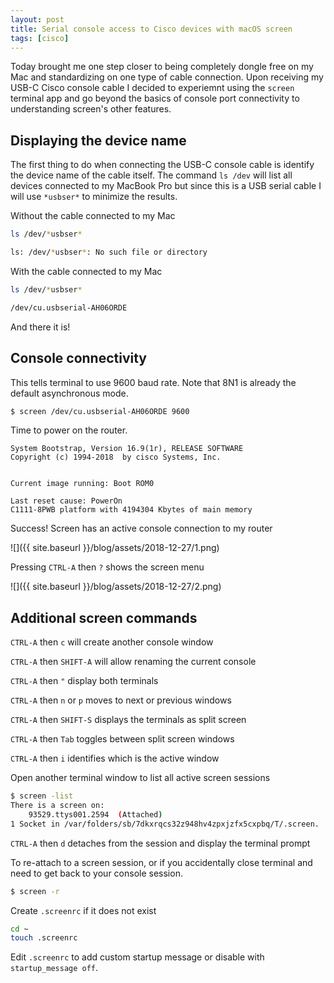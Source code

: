 ```yaml
---
layout: post
title: Serial console access to Cisco devices with macOS screen
tags: [cisco]
---
```

Today brought me one step closer to being completely dongle free on my Mac and standardizing on one type of cable connection. Upon receiving my USB-C Cisco console cable I decided to experiemnt using the `screen` terminal app and go beyond  the basics of console port connectivity to understanding screen's other features.
<!--more-->

## Displaying the device name

The first thing to do when connecting the USB-C console cable is identify the device name of the cable itself. The command `ls /dev` will list all devices connected to my MacBook Pro but since this is a USB serial cable I will use `*usbser*` to minimize the results.

Without the cable connected to my Mac

```bash
ls /dev/*usbser*

ls: /dev/*usbser*: No such file or directory
```

With the cable connected to my Mac

```bash
ls /dev/*usbser*

/dev/cu.usbserial-AH06ORDE
```
And there it is! 

## Console connectivity

This tells terminal to use 9600 baud rate. Note that 8N1 is already the default asynchronous mode.

```bash
$ screen /dev/cu.usbserial-AH06ORDE 9600
```

Time to power on the router.

```
System Bootstrap, Version 16.9(1r), RELEASE SOFTWARE
Copyright (c) 1994-2018  by cisco Systems, Inc.


Current image running: Boot ROM0

Last reset cause: PowerOn
C1111-8PWB platform with 4194304 Kbytes of main memory
```

Success! Screen has an active console connection to my router 

![]({{ site.baseurl }}/blog/assets/2018-12-27/1.png)


Pressing `CTRL-A` then `?` shows the screen menu

![]({{ site.baseurl }}/blog/assets/2018-12-27/2.png)

## Additional screen commands

`CTRL-A` then `c` will create another console window

`CTRL-A` then `SHIFT-A` will allow renaming the current console

`CTRL-A` then `"` display both terminals

`CTRL-A` then `n` or `p` moves to next or previous windows

`CTRL-A` then `SHIFT-S` displays the terminals as split screen

`CTRL-A` then `Tab` toggles between split screen windows

`CTRL-A` then `i` identifies which is the active window

Open another terminal window to list all active screen sessions

```bash
$ screen -list
There is a screen on:
	93529.ttys001.2594	(Attached)
1 Socket in /var/folders/sb/7dkxrqcs32z948hv4zpxjzfx5cxpbq/T/.screen.
```

`CTRL-A` then `d` detaches from the session and display the terminal prompt

To re-attach to a screen session, or if you accidentally close terminal and need to get back to your console session.

```bash
$ screen -r
```

Create `.screenrc` if it does not exist

```bash
cd ~
touch .screenrc
```

Edit `.screenrc` to add custom startup message or disable with `startup_message off`.


